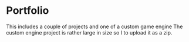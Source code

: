 # Portfolio
This includes a couple of projects and one of a custom game engine
The custom engine project is rather large in size so I to upload it as a zip.
